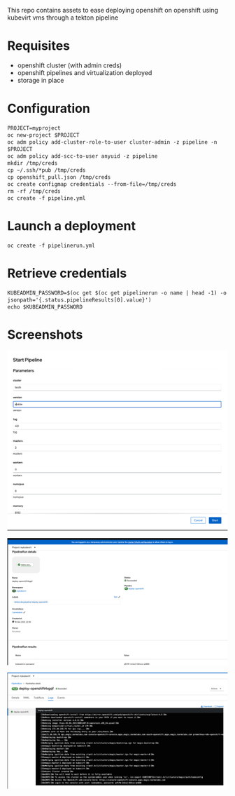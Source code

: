 This repo contains assets to ease deploying openshift on openshift using kubevirt vms through a tekton pipeline

# Requisites

- openshift cluster (with admin creds)
- openshift pipelines and virtualization deployed
- storage in place

# Configuration

```
PROJECT=myproject
oc new-project $PROJECT
oc adm policy add-cluster-role-to-user cluster-admin -z pipeline -n $PROJECT
oc adm policy add-scc-to-user anyuid -z pipeline
mkdir /tmp/creds
cp ~/.ssh/*pub /tmp/creds
cp openshift_pull.json /tmp/creds
oc create configmap credentials --from-file=/tmp/creds
rm -rf /tmp/creds
oc create -f pipeline.yml
```

# Launch a deployment

```
oc create -f pipelinerun.yml
```

# Retrieve credentials

```
KUBEADMIN_PASSWORD=$(oc get $(oc get pipelinerun -o name | head -1) -o jsonpath='{.status.pipelineResults[0].value}')
echo $KUBEADMIN_PASSWORD
```

# Screenshots

![wizard](01.png)


![exec](02.png)


![details](03.png)

